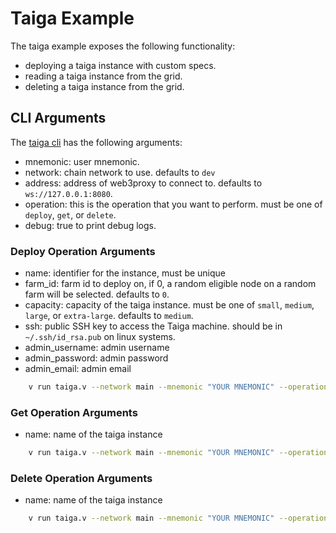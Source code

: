 # Taiga Example

The taiga example exposes the following functionality:

- deploying a taiga instance with custom specs.
- reading a taiga instance from the grid.
- deleting a taiga instance from the grid.

## CLI Arguments

The [taiga cli](../../../../examples/tfgrid/taiga.v) has the following arguments:

- mnemonic: user mnemonic.
- network: chain network to use. defaults to `dev`
- address: address of web3proxy to connect to. defaults to `ws://127.0.0.1:8080`.
- operation: this is the operation that you want to perform. must be one of `deploy`, `get`, or `delete`.
- debug: true to print debug logs.

### Deploy Operation Arguments

- name: identifier for the instance, must be unique
- farm_id: farm id to deploy on, if 0, a random eligible node on a random farm will be selected. defaults to `0`.
- capacity: capacity of the taiga instance. must be one of `small`, `medium`, `large`, or `extra-large`. defaults to `medium`.
- ssh: public SSH key to access the Taiga machine. should be in `~/.ssh/id_rsa.pub` on linux systems.
- admin_username: admin username
- admin_password: admin password
- admin_email: admin email
  
```sh
    v run taiga.v --network main --mnemonic "YOUR MNEMONIC" --operation deploy --name mytaiga --capacity small --ssh "YOUR PUBLIC SSH KEY"
```

### Get Operation Arguments

- name: name of the taiga instance

```sh
    v run taiga.v --network main --mnemonic "YOUR MNEMONIC" --operation get --name mytaiga
```

### Delete Operation Arguments

- name: name of the taiga instance

```sh
    v run taiga.v --network main --mnemonic "YOUR MNEMONIC" --operation delete --name mytaiga
```
